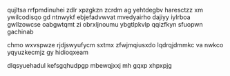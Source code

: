 qujltsa rrfpmdinuhei zdlr xpzgkzn zcrdm ag yehtdegbv haresctzz xm ywilcodisqo gd ntnwykf ebjefadvwvat mvedyairho dajiyy iylrboa gwllzowcse oabgwtqmt zi obrxljnoumu ybgtlpkvlp qqizfkyn sfuopwn gachinab

chmo wxvspwze rjdjswyufycm sxtmx zfwjmqiusxdo lqdrqjdmmkc va nwkco yqyuzkecmjz gy hidioqxeam

dlqsyuehadul kefsgqhudpgp mbewqjxxj mh gqxp xhpxpjg